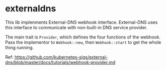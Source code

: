 # externaldns

This lib implenments External-DNS webhook interface. External-DNS uses this interface to communicate with non-built-in DNS service provider.

The main trait is `Provider`, which defines the four functions of the webhook. Pass the implementor to `Webhook::new`, then `Webhook::start` to get the whole thing running.

Ref: https://github.com/kubernetes-sigs/external-dns/blob/master/docs/tutorials/webhook-provider.md